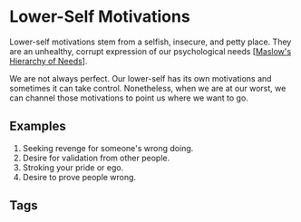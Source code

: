 # Lower-Self Motivations

Lower-self motivations stem from a selfish, insecure, and petty place. They are an unhealthy, corrupt expression of our psychological needs [[Maslow's Hierarchy of Needs](https://en.wikipedia.org/wiki/Maslow's_hierarchy_of_needs)].  

We are not always perfect. Our lower-self has its own motivations and sometimes it can take control. Nonetheless, when we are at our worst, we can channel those motivations to point us where we want to go.

## Examples
1. Seeking revenge for someone's wrong doing.  
2. Desire for validation from other people.  
3. Stroking your pride or ego.  
4. Desire to prove people wrong.  

## Tags
